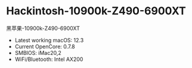 # Hackintosh-10900k-Z490-6900XT
黑苹果-10900k-Z490-6900XT
+ Latest working macOS: 12.3
+ Current OpenCore: 0.7.8
+ SMBIOS: iMac20,2
+ WiFi/Bluetooth: Intel AX200
